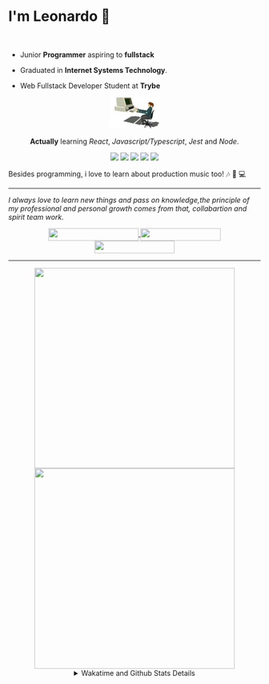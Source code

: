# I'm Leonardo 🌈
<p align="center">
<img src="https://upload.wikimedia.org/wikipedia/en/thumb/0/05/Flag_of_Brazil.svg/1200px-Flag_of_Brazil.svg.png" width=20 height=15 / >
<img src="https://upload.wikimedia.org/wikipedia/commons/2/2b/Bandeira_do_estado_de_S%C3%A3o_Paulo.svg" width=20 height=15 / >
</p>

- Junior <b>Programmer</b> aspiring to <b>fullstack</b>

- Graduated in <b>Internet Systems Technology</b>.

- Web Fullstack Developer Student at <b>Trybe</b>

<div align="center">

<img src="./img/computer.gif" width="100px">

**Actually** learning _React_, _Javascript/Typescript_, _Jest_ and  _Node_. 

</div>
       
<p align="center">
<img src="https://badges.aleen42.com/src/react.svg">
<img src="https://badges.aleen42.com/src/javascript.svg">
<img src="https://badges.aleen42.com/src/typescript.svg">
<img src="https://badges.aleen42.com/src/jest_1.svg">
<img src="https://badges.aleen42.com/src/node.svg">
<br>
</p>

Besides programming, i love to learn about production music too! :notes: :musical_keyboard: :computer:

* * *

<i>I always love to learn new things and pass on knowledge,the principle of my professional and personal growth comes from that, collabartion and spirit team work.</i><br>

<div align="center">
       
<a href="https://www.linkedin.com/in/lcds90/">
  <img align="center" src="https://img.shields.io/static/v1?logo=linkedin&label=linkedin&message=lcds90&color=blue&style=for-the-badge" height=25 width=180/>
</a>
<a href="http://lcds.me">
  <img align="center" src="https://img.shields.io/static/v1?&label=Portflio&message=site&color=green&style=for-the-badge" height=25 width=160/>
</a>
<a href="mailto:lcds90@gmail.com">
  <img align="center" src="https://img.shields.io/static/v1?&logo=gmail&label=Send&message=Email&color=red&style=for-the-badge" height=25 width=160/>
</a>
       
</div>

* * *

<div align="center">
<a href="https://github.com/lcds90/">
  <img align="center" src="https://github-readme-stats.vercel.app/api/top-langs/?username=lcds90&langs_count=10&theme=gruvbox&layout=compact&include_all_commits=true" height="400px" width="400px"/>
</a>
<a href="https://wakatime.com/@lcds90">
  <img align="center" src="https://github-readme-stats.vercel.app/api/wakatime?username=lcds90&theme=gruvbox&layout=compact" height="400px" width="400px"/>
</a>
       
<details>
       <summary>Wakatime and Github Stats Details</summary>
       <div align="justify">
              
<!--START_SECTION:waka-->
![Profile Views](http://img.shields.io/badge/Profile%20Views-0-blue)

**🐱 My Github Data** 

> 🏆 635 Contributions in the Year 2021
 > 
> 📦 531.5 kB Used in Github's Storage 
 > 
> 💼 Opted to Hire
 > 
> 📜 50 Public Repositories 
 > 
> 🔑 39 Private Repositories  
 > 
**I'm a Night 🦉** 

```text
🌞 Morning    83 commits     ████░░░░░░░░░░░░░░░░░░░░░   16.73% 
🌆 Daytime    150 commits    ███████░░░░░░░░░░░░░░░░░░   30.24% 
🌃 Evening    136 commits    ██████░░░░░░░░░░░░░░░░░░░   27.42% 
🌙 Night      127 commits    ██████░░░░░░░░░░░░░░░░░░░   25.6%

```
📅 **I'm Most Productive on Saturday** 

```text
Monday       100 commits    █████░░░░░░░░░░░░░░░░░░░░   20.16% 
Tuesday      71 commits     ███░░░░░░░░░░░░░░░░░░░░░░   14.31% 
Wednesday    39 commits     ██░░░░░░░░░░░░░░░░░░░░░░░   7.86% 
Thursday     34 commits     █░░░░░░░░░░░░░░░░░░░░░░░░   6.85% 
Friday       56 commits     ██░░░░░░░░░░░░░░░░░░░░░░░   11.29% 
Saturday     101 commits    █████░░░░░░░░░░░░░░░░░░░░   20.36% 
Sunday       95 commits     ████░░░░░░░░░░░░░░░░░░░░░   19.15%

```


📊 **This Week I Spent My Time On** 

```text
⌚︎ Time Zone: America/Sao_Paulo

💬 Programming Languages: 
CSS                      8 hrs 41 mins       ██████████░░░░░░░░░░░░░░░   39.8% 
JSX                      6 hrs 18 mins       ███████░░░░░░░░░░░░░░░░░░   28.87% 
JavaScript               5 hrs 51 mins       ██████░░░░░░░░░░░░░░░░░░░   26.8% 
HTML                     21 mins             ░░░░░░░░░░░░░░░░░░░░░░░░░   1.67% 
Bash                     16 mins             ░░░░░░░░░░░░░░░░░░░░░░░░░   1.22%

🔥 Editors: 
VS Code                  21 hrs 51 mins      █████████████████████████   100.0%

🐱‍💻 Projects: 
sd-013-a-project-trivia-r12 hrs 49 mins      ██████████████░░░░░░░░░░░   58.72% 
trybe-cronometer         3 hrs 32 mins       ████░░░░░░░░░░░░░░░░░░░░░   16.2% 
sd-013-a-project-trybewal1 hr 47 mins        ██░░░░░░░░░░░░░░░░░░░░░░░   8.22% 
react-documentation-learn1 hr 45 mins        ██░░░░░░░░░░░░░░░░░░░░░░░   8.05% 
uri                      59 mins             █░░░░░░░░░░░░░░░░░░░░░░░░   4.51%

💻 Operating System: 
Linux                    21 hrs 51 mins      █████████████████████████   100.0%

```

**I Mostly Code in JavaScript** 

```text
JavaScript               32 repos            █████████░░░░░░░░░░░░░░░░   39.02% 
HTML                     14 repos            ████░░░░░░░░░░░░░░░░░░░░░   17.07% 
TypeScript               14 repos            ████░░░░░░░░░░░░░░░░░░░░░   17.07% 
CSS                      6 repos             █░░░░░░░░░░░░░░░░░░░░░░░░   7.32% 
PHP                      5 repos             █░░░░░░░░░░░░░░░░░░░░░░░░   6.1%

```


**Timeline**

![Chart not found](https://raw.githubusercontent.com/lcds90/lcds90/main/charts/bar_graph.png) 


 Last Updated on 14/09/2021
<!--END_SECTION:waka-->
              
              
   </div>
</details>
       
       
</div>
